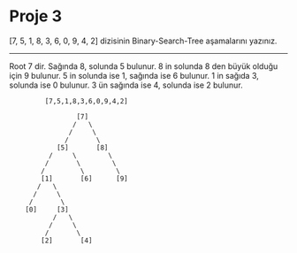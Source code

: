 # Proje 3
[7, 5, 1, 8, 3, 6, 0, 9, 4, 2] dizisinin Binary-Search-Tree aşamalarını yazınız.

---
Root 7 dir. Sağında 8, solunda 5 bulunur. 8 in solunda 8 den büyük olduğu için 9 bulunur. 5 in solunda ise 1, sağında ise 6 bulunur. 1 in sağıda 3, solunda ise 0 bulunur. 3 ün sağında ise 4, solunda ise 2 bulunur.

             [7,5,1,8,3,6,0,9,4,2]
                
                     [7]
                    /   \
                   /     \
                  /       \
                [5]       [8]
              /     \        \
             /       \        \
            /         \        \
            [1]       [6]      [9]
           /   \
          /     \
         /       \ 
        [0]     [3]
               /   \
              /     \
             /       \
            [2]       [4]